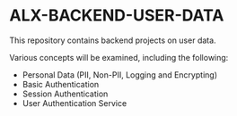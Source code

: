 # ALX-BACKEND-USER-DATA
This repository contains backend projects on user data.

Various concepts will be examined, including the following:
- Personal Data (PII, Non-PII, Logging and Encrypting)
- Basic Authentication
- Session Authentication
- User Authentication Service
